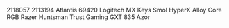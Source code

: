 2118057
2113194
Atlantis 69420
Logitech MX Keys Smol
HyperX Alloy Core RGB
Razer Huntsman
Trust Gaming GXT 835 Azor
